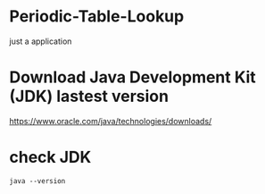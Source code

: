 # Periodic-Table-Lookup
 just a application
 
# Download Java Development Kit (JDK) lastest version
https://www.oracle.com/java/technologies/downloads/
# check JDK
    java --version
